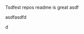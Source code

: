 Tsdfest repos readme is great asdf







asdfasdfd




d







































































































































